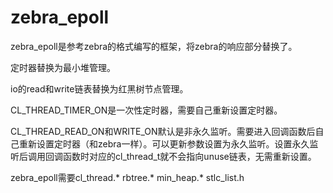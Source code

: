 # zebra_epoll

zebra_epoll是参考zebra的格式编写的框架，将zebra的响应部分替换了。

定时器替换为最小堆管理。

io的read和write链表替换为红黑树节点管理。

CL_THREAD_TIMER_ON是一次性定时器，需要自己重新设置定时器。

CL_THREAD_READ_ON和WRITE_ON默认是非永久监听。需要进入回调函数后自己重新设置定时器（和zebra一样）。可以更新参数设置为永久监听。设置永久监听后调用回调函数时对应的cl_thread_t就不会指向unuse链表，无需重新设置。


zebra_epoll需要cl_thread.* rbtree.* min_heap.* stlc_list.h
